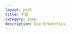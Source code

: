 ```yaml
---
layout: post
title: 不语
category: dump
description: Die Erkenntnis.
---
```


[Mukosame]:    http://mukosame.github.io  "Mukosame"
